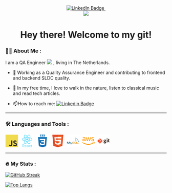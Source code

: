 <div id="header" align="center">
    <div id="badges">
      <a href="https://www.linkedin.com/in/aline-bora-kloppert/">
        <img
          src="https://img.shields.io/badge/LinkedIn-blue?style=for-the-badge&logo=linkedin&logoColor=white"
          alt="LinkedIn Badge"
        />
      </a>
      <img
        src="https://komarev.com/ghpvc/?username=alineborak&style=flat-square&color=blue"
        alt=""
        height="28"
      />
    </div>
  </div>
  <div align="center">
  <img
      src="https://media.giphy.com/media/xsE65jaPsUKUo/giphy.gif"
      width="100"
    />
    <h1>Hey there! Welcome to my git!</h1>
  </div>
  
  ### :woman_technologist: About Me :
  I am a QA Engineer <img src="https://media.giphy.com/media/WUlplcMpOCEmTGBtBW/giphy.gif" width="30"> , living in The Netherlands.
  
  - :telescope: Working as a Quality Assurance Engineer and contributing to frontend and backend SLDC quality.
  
  - :seedling: In my free time, I love to walk in the nature, listen to classical music and read tech articles.
  
  - :mailbox:How to reach me: [![Linkedin Badge](https://img.shields.io/badge/-LinkedIn-blue?style=flat&logo=Linkedin&logoColor=white)](https://www.linkedin.com/in/aline-bora-kloppert/)
  
  ---
  
  ### :hammer_and_wrench: Languages and Tools :
  
  <div>
      <img src="https://github.com/devicons/devicon/blob/master/icons/javascript/javascript-original.svg" title="JavaScript" alt="JavaScript" width="40" height="40"/>&nbsp;
    <img src="https://github.com/devicons/devicon/blob/master/icons/react/react-original-wordmark.svg" title="React" alt="React" width="40" height="40"/>&nbsp;
    <img src="https://github.com/devicons/devicon/blob/master/icons/css3/css3-plain-wordmark.svg"  title="CSS3" alt="CSS" width="40" height="40"/>&nbsp;
    <img src="https://github.com/devicons/devicon/blob/master/icons/html5/html5-original.svg" title="HTML5" alt="HTML" width="40" height="40"/>&nbsp;
    <img src="https://github.com/devicons/devicon/blob/master/icons/mysql/mysql-original-wordmark.svg" title="MySQL"  alt="MySQL" width="40" height="40"/>&nbsp;
    <img src="https://github.com/devicons/devicon/blob/master/icons/amazonwebservices/amazonwebservices-plain-wordmark.svg" title="AWS" alt="AWS" width="40" height="40"/>&nbsp;
    <img src="https://github.com/devicons/devicon/blob/master/icons/git/git-original-wordmark.svg" title="Git" **alt="Git" width="40" height="40"/>
  </div>
  
  ---
  
  ### :fire: My Stats :
  
  [![GitHub Streak](https://github-readme-streak-stats.herokuapp.com?user=alineborak&theme=dark&hide_border=true)](https://git.io/streak-stats)
  
  [![Top Langs](https://github-readme-stats.vercel.app/api/top-langs/?username=alineborak&layout=compact&theme=vision-friendly-dark)](https://github.com/anuraghazra/github-readme-stats)
  
